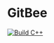 # GitBee

[![Build C++](https://github.com/Harleyquinn1992/GitBee/actions/workflows/actions.yml/badge.svg)](https://github.com/Harleyquinn1992/GitBee/actions/workflows/actions.yml)